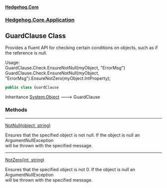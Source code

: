 #### [Hedgehog.Core](index.md 'index')
### [Hedgehog.Core.Application](Hedgehog_Core_Application.md 'Hedgehog.Core.Application')
## GuardClause Class
Provides a fluent API for checking certain conditions on objects, such as if the reference is null.  
  
Usage:  
  GuardClause.Check.EnsureNotNull(myObject, "ErrorMsg")  
  GuardClause.Check.EnsureNotNull(myObject, "ErrorMsg").EnsureNotZero(myObject.IntProperty);  
  
```csharp
public class GuardClause
```

Inheritance [System.Object](https://docs.microsoft.com/en-us/dotnet/api/System.Object 'System.Object') &#129106; GuardClause  
### Methods

***
[NotNull(object, string)](Hedgehog_Core_Application_GuardClause_NotNull(object_string).md 'Hedgehog.Core.Application.GuardClause.NotNull(object, string)')

Ensures that the specified object is not null. If the object is null an ArgumentNullException  
will be thrown with the specified message.  

***
[NotZero(int, string)](Hedgehog_Core_Application_GuardClause_NotZero(int_string).md 'Hedgehog.Core.Application.GuardClause.NotZero(int, string)')

Ensures that the specified object is not 0. If the object is null an ArgumentNullException  
will be thrown with the specified message.  
